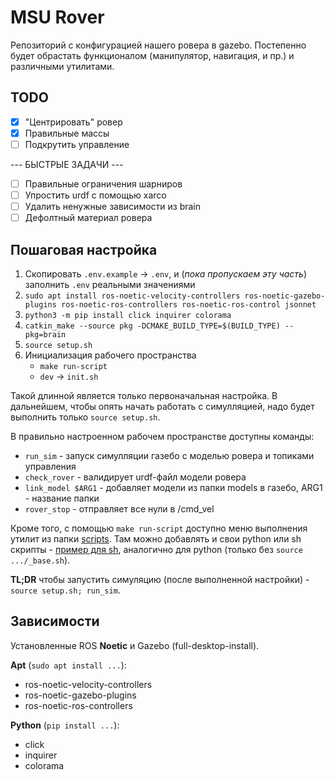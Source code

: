 # MSU Rover

Репозиторий с конфигурацией нашего ровера в gazebo. Постепенно будет обрастать функционалом (манипулятор, навигация, и пр.) и различными утилитами.

## TODO

- [x] "Центрировать" ровер
- [x] Правильные массы
- [ ] Подкрутить управление

--- БЫСТРЫЕ ЗАДАЧИ ---
- [ ] Правильные ограничения шарниров
- [ ] Упростить urdf с помощью xarco
- [ ] Удалить ненужные зависимости из brain
- [ ] Дефолтный материал ровера

## Пошаговая настройка

1. Скопировать `.env.example` -> `.env`, и (*пока пропускаем эту часть*) заполнить `.env` реальными значениями
2. `sudo apt install ros-noetic-velocity-controllers ros-noetic-gazebo-plugins ros-noetic-ros-controllers ros-noetic-ros-control jsonnet`
3. `python3 -m pip install click inquirer colorama`
4. `catkin_make --source pkg -DCMAKE_BUILD_TYPE=$(BUILD_TYPE) --pkg=brain`
5. `source setup.sh`
6. Инициализация рабочего пространства
    - `make run-script`
    - `dev` -> `init.sh`

Такой длинной является только первоначальная настройка. В дальнейшем, чтобы опять начать работать с симулляцией, надо будет выполнить только `source setup.sh`.

В правильно настроенном рабочем пространстве доступны команды:

- `run_sim` - запуск симулляции газебо с моделью ровера и топиками управления
- `check_rover` - валидирует urdf-файл модели ровера
- `link_model $ARG1` - добавляет модели из папки models в газебо, ARG1 - название папки
- `rover_stop` - отправляет все нули в /cmd_vel

Кроме того, с помощью `make run-script` доступно меню выполнения утилит из папки [scripts](https://github.com/MSURoverTeam/Baseplate/tree/master/scripts). Там можно добавлять и свои python или sh скрипты - [пример для sh](https://github.com/MSURoverTeam/Baseplate/blob/master/scripts/dev/example.sh), аналогично для python (только без `source .../_base.sh`).

**TL;DR** чтобы запустить симуляцию (после выполненной настройки) - `source setup.sh; run_sim`.

## Зависимости

Установленные ROS **Noetic** и Gazebo (full-desktop-install).

**Apt** (`sudo apt install ...`):

- ros-noetic-velocity-controllers
- ros-noetic-gazebo-plugins
- ros-noetic-ros-controllers

**Python** (`pip install ...`):

- click
- inquirer
- colorama
